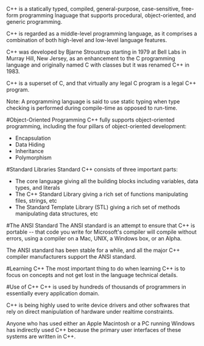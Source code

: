 C++ is a statically typed, compiled, general-purpose, case-sensitive, free-form programming lnaguage that supports
procedural, object-oriented, and generic programming.

C++ is regarded as a middle-level programming language, as it comprises a combination of both high-level
and low-level language features. 

C++ was developed by Bjarne Stroustrup starting in 1979 at Bell Labs in Murray Hill, New Jersey, as an enhancement
to the C programming language and originally named C with classes but it was renamed C++ in 1983.

C++ is a superset of C, and that virtually any legal C program is a legal C++ program.

Note: A programming language is said to use static typing when type checking is performed 
during compile-time as opposed to run-time.

#Object-Oriented Programming
C++ fully supports object-oriented programming, including the four pillars of object-oriented 
development:

- Encapsulation
- Data Hiding
- Inheritance
- Polymorphism

#Standard Libraries
Standard C++ consists of three important parts:

- The core language giving all the building blocks including variables, data types, and literals
- The C++ Standard Library giving a rich set of functions manipulating files, strings, etc
- The Standard Template Library (STL) giving a rich set of methods manipulating data structures, etc

#The ANSI Standard
The ANSI standard is an attempt to ensure that C++ is portable -- that code you write for Microsoft's
compiler will compile without errors, using a compiler on a Mac, UNIX, a Windows box, or an Alpha.

The ANSI standard has been stable for a while, and all the major C++ compiler manufacturers support
the ANSI standard.

#Learning C++
The most important thing to do when learning C++ is to focus on concepts and not get lost in the
language technical details.

#Use of C++ 
C++ is used by hundreds of thousands of programmers in essentially every application domain.

C++ is being highly used to write device drivers and other softwares that rely on direct
manipulation of hardware under realtime constraints.

Anyone who has used either an Apple Macintosh or a PC running Windows has indirectly used
C++ because the primary user interfaces of these systems are written in C++.

